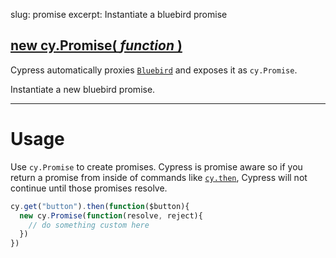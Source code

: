 slug: promise
excerpt: Instantiate a bluebird promise

## [new cy.Promise( *function* )](#usage)

Cypress automatically proxies [`Bluebird`](https://github.com/petkaantonov/bluebird) and exposes it as `cy.Promise`.

Instantiate a new bluebird promise.

***

# Usage

Use `cy.Promise` to create promises. Cypress is promise aware so if you return a promise from inside of commands like [`cy.then`](https://on.cypress.io/api/then), Cypress will not continue until those promises resolve.

```javascript
cy.get("button").then(function($button){
  new cy.Promise(function(resolve, reject){
    // do something custom here
  })
})
```